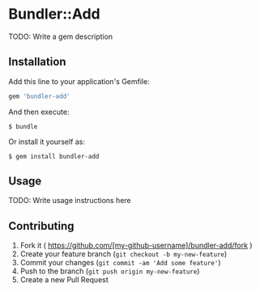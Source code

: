 # Bundler::Add

TODO: Write a gem description

## Installation

Add this line to your application's Gemfile:

```ruby
gem 'bundler-add'
```

And then execute:

    $ bundle

Or install it yourself as:

    $ gem install bundler-add

## Usage

TODO: Write usage instructions here

## Contributing

1. Fork it ( https://github.com/[my-github-username]/bundler-add/fork )
2. Create your feature branch (`git checkout -b my-new-feature`)
3. Commit your changes (`git commit -am 'Add some feature'`)
4. Push to the branch (`git push origin my-new-feature`)
5. Create a new Pull Request
